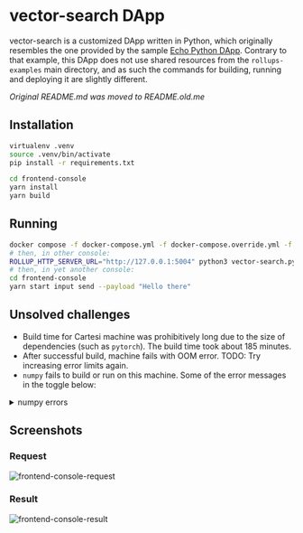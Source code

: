 # vector-search DApp

vector-search is a customized DApp written in Python, which originally resembles the one provided by the sample [Echo Python DApp](https://github.com/cartesi/rollups-examples/tree/main/echo-python).
Contrary to that example, this DApp does not use shared resources from the `rollups-examples` main directory, and as such the commands for building, running and deploying it are slightly different.

_Original README.md was moved to README.old.me_

## Installation

```bash
virtualenv .venv
source .venv/bin/activate
pip install -r requirements.txt

cd frontend-console
yarn install
yarn build
```

## Running

```bash
docker compose -f docker-compose.yml -f docker-compose.override.yml -f docker-compose-host.yml up
# then, in other console:
ROLLUP_HTTP_SERVER_URL="http://127.0.0.1:5004" python3 vector-search.py
# then, in yet another console:
cd frontend-console
yarn start input send --payload "Hello there"
```

## Unsolved challenges

- Build time for Cartesi machine was prohibitively long due to the size of dependencies (such as `pytorch`). The build time took about 185 minutes.
- After successful build, machine fails with OOM error. TODO: Try increasing error limits again.
- `numpy` fails to build or run on this machine. Some of the error messages in the toggle below:

<details>
  <summary>numpy errors</summary>
  
  <p>
    #0 287.5                   sources = self.generate_sources(sources, ext)
    #0 287.5                 File "/tmp/pip-install-8g4q4na8/numpy_013c6621a6a94ea3a936d008fac0c0a8/numpy/distutils/command/build_src.py", line 378, in generate_sources
    #0 287.5                   source = func(extension, build_dir)
    #0 287.5                 File "/tmp/pip-install-8g4q4na8/numpy_013c6621a6a94ea3a936d008fac0c0a8/numpy/core/setup.py", line 434, in generate_config_h
    #0 287.5                   moredefs, ignored = cocache.check_types(config_cmd, ext, build_dir)
    #0 287.5                 File "/tmp/pip-install-8g4q4na8/numpy_013c6621a6a94ea3a936d008fac0c0a8/numpy/core/setup.py", line 44, in check_types
    #0 287.5                   out = check_types(*a, **kw)
    #0 287.5                 File "/tmp/pip-install-8g4q4na8/numpy_013c6621a6a94ea3a936d008fac0c0a8/numpy/core/setup.py", line 289, in check_types
    #0 287.5                   raise SystemError(
    #0 287.5               SystemError: Cannot compile 'Python.h'. Perhaps you need to install python-dev|python-devel.
    #0 287.5               [end of output]
  </p>
</details>

## Screenshots

### Request
![frontend-console-request](https://i.imgur.com/L5TYHQM.png)

### Result
![frontend-console-result](https://i.imgur.com/p8W8xEn.png)
